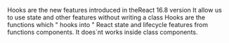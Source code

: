 Hooks are the new features introduced in theReact 16.8 version
It allow us to use state and other features without writing a class
Hooks are the functions which " hooks into " React state and lifecycle features from functions components.
It does`nt works inside class components.
 